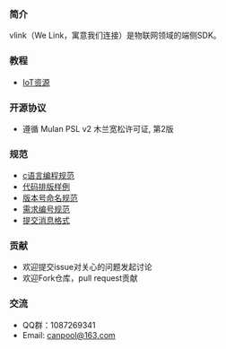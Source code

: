 ### 简介
vlink（We Link，寓意我们连接）是物联网领域的端侧SDK。

### 教程
* [IoT资源](https://pan.baidu.com/s/1AuCGGrHdoaRxyZVhbT-sgg)

### 开源协议
* 遵循 Mulan PSL v2 木兰宽松许可证, 第2版

### 规范
* [c语言编程规范](https://gitee.com/icanpool/candoc/blob/develop/style/C语言编程规范.md)
* [代码排版样例](https://gitee.com/icanpool/candoc/tree/develop/style/c)
* [版本号命名规范](https://gitee.com/icanpool/candoc/blob/develop/common/版本号说明.md)
* [需求编号规范](https://gitee.com/icanpool/candoc/blob/develop/common/需求编号说明.md)
* [提交消息格式](https://gitee.com/icanpool/candoc/blob/develop/common/提交格式说明.md)

### 贡献
* 欢迎提交issue对关心的问题发起讨论
* 欢迎Fork仓库，pull request贡献

### 交流
* QQ群：1087269341
* Email: canpool@163.com
